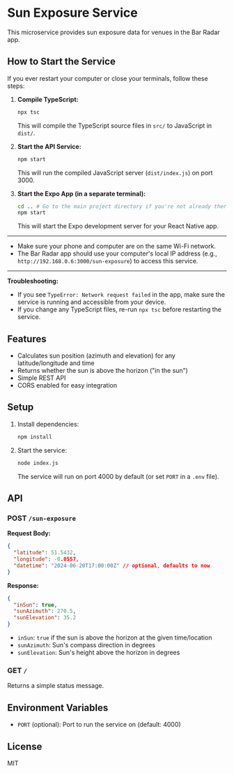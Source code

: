 # Sun Exposure Service

This microservice provides sun exposure data for venues in the Bar Radar app.

## How to Start the Service

If you ever restart your computer or close your terminals, follow these steps:

1. **Compile TypeScript:**
   ```sh
   npx tsc
   ```
   This will compile the TypeScript source files in `src/` to JavaScript in `dist/`.

2. **Start the API Service:**
   ```sh
   npm start
   ```
   This will run the compiled JavaScript server (`dist/index.js`) on port 3000.

3. **Start the Expo App (in a separate terminal):**
   ```sh
   cd .. # Go to the main project directory if you're not already there
   npm start
   ```
   This will start the Expo development server for your React Native app.

---

- Make sure your phone and computer are on the same Wi-Fi network.
- The Bar Radar app should use your computer's local IP address (e.g., `http://192.168.0.6:3000/sun-exposure`) to access this service.

---

**Troubleshooting:**
- If you see `TypeError: Network request failed` in the app, make sure the service is running and accessible from your device.
- If you change any TypeScript files, re-run `npx tsc` before restarting the service.

## Features
- Calculates sun position (azimuth and elevation) for any latitude/longitude and time
- Returns whether the sun is above the horizon ("in the sun")
- Simple REST API
- CORS enabled for easy integration

## Setup

1. Install dependencies:
   ```bash
   npm install
   ```
2. Start the service:
   ```bash
   node index.js
   ```
   The service will run on port 4000 by default (or set `PORT` in a `.env` file).

## API

### POST `/sun-exposure`
**Request Body:**
```json
{
  "latitude": 51.5432,
  "longitude": -0.0557,
  "datetime": "2024-06-20T17:00:00Z" // optional, defaults to now
}
```

**Response:**
```json
{
  "inSun": true,
  "sunAzimuth": 270.5,
  "sunElevation": 35.2
}
```
- `inSun`: `true` if the sun is above the horizon at the given time/location
- `sunAzimuth`: Sun's compass direction in degrees
- `sunElevation`: Sun's height above the horizon in degrees

### GET `/`
Returns a simple status message.

## Environment Variables
- `PORT` (optional): Port to run the service on (default: 4000)

## License
MIT 